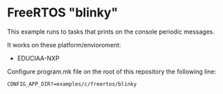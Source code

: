 # FreeRTOS "blinky"

This example runs to tasks that prints on the console periodic messages.

It works on these platform/envioroment:

* EDUCIAA-NXP

Configure program.mk file on the root of this repository the following line:

`CONFIG_APP_DIR?=examples/c/freertos/blinky`